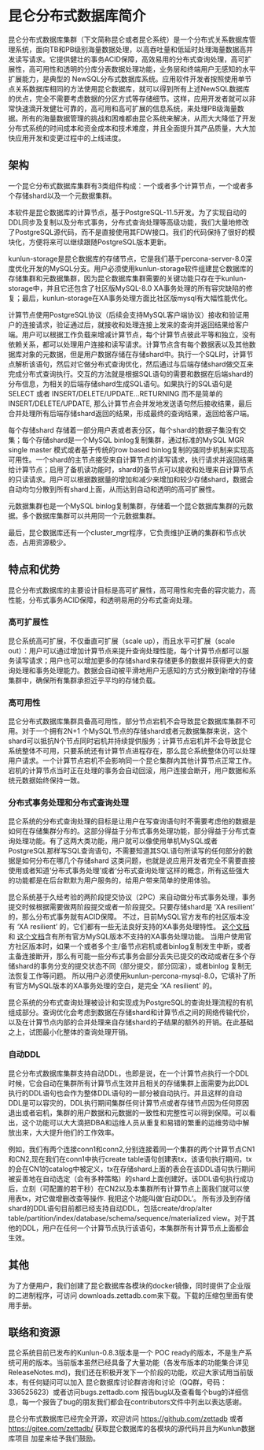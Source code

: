 # 昆仑分布式数据库简介

昆仑分布式数据库集群（下文简称昆仑或者昆仑系统）是一个分布式关系数据库管理系统，面向TB和PB级别海量数据处理，以高吞吐量和低延时处理海量数据高并发读写请求。它提供健壮的事务ACID保障，高效易用的分布式查询处理，高可扩展性，高可用性和透明的分库分表数据处理功能，业务层和终端用户无感知的水平扩展能力，是典型的 NewSQL分布式数据库系统。应用软件开发者按照使用单节点关系数据库相同的方法使用昆仑数据库，就可以得到所有上述NewSQL数据库的优点，完全不需要考虑数据的分区方式等存储细节。这样，应用开发者就可以非常快速滴开发健壮可靠的，高可用和高可扩展的信息系统，来处理PB级海量数据。所有的海量数据管理的挑战和困难都由昆仑系统来解决，从而大大降低了开发分布式系统的时间成本和资金成本和技术难度，并且全面提升其产品质量，大大加快应用开发和变更过程中的上线进度。

## 架构

一个昆仑分布式数据库集群有3类组件构成：一个或者多个计算节点，一个或者多个存储shard以及一个元数据集群。

本软件是昆仑数据库的计算节点，基于PostgreSQL-11.5开发。为了实现自动的DDL同步及复制以及分布式事务，分布式查询处理等高级功能，我们大量地修改了PostgreSQL源代码，而不是直接使用其FDW接口。我们的代码保持了很好的模块化，方便将来可以继续跟随PostgreSQL版本更新。

kunlun-storage是昆仑数据库的存储节点，它是我们基于percona-server-8.0深度优化开发的MySQL分支。用户必须使用kunlun-storage软件组建昆仑数据库的存储集群和元数据集群，因为昆仑数据库集群需要的关键功能只存在于kunlun-storage中，并且它还包含了社区版MySQL-8.0 XA事务处理的所有容灾缺陷的修复；最后，kunlun-storage在XA事务处理方面比社区版mysql有大幅性能优化。

计算节点使用PostgreSQL协议（后续会支持MySQL客户端协议）接收和验证用户的连接请求，验证通过后，就接收和处理连接上发来的查询并返回结果给客户端。用户可以根据工作负载来增减计算节点，每个计算节点彼此平等和独立，没有依赖关系，都可以处理用户连接和读写请求。计算节点含有每个数据表以及其他数据库对象的元数据，但是用户数据存储在存储shard中。执行一个SQL时，计算节点解析该语句，然后对它做分布式查询优化，然后通过与后端存储shard做交互来完成分布式查询执行。交互的方法就是根据SQL语句的需要和数据在后端shard的分布信息，为相关的后端存储shard生成SQL语句。如果执行的SQL语句是 SELECT 或者 INSERT/DELETE/UPDATE...RETURNING 而不是简单的 INSERT/DELETE/UPDATE, 那么计算节点会并发地发送语句然后接收结果，最后合并处理所有后端存储shard返回的结果，形成最终的查询结果，返回给客户端。

每个存储shard 存储着一部分用户表或者表分区，每个shard的数据子集没有交集；每个存储shard是一个MySQL binlog复制集群，通过标准的MySQL MGR single master 模式或者基于传统的row based binlog复制的强同步机制来实现高可用性。一个shard的主节点接受来自计算节点的读写请求，执行请求并返回结果给计算节点；启用了备机读功能时，shard的备节点可以接收和处理来自计算节点的只读请求。用户可以根据数据量的增加和减少来增加和较少存储shard，数据会自动均匀分散到所有shard上面，从而达到自动和透明的高可扩展性。

元数据集群也是一个MySQL binlog复制集群，存储着一个昆仑数据库集群的元数据。多个数据库集群可以共用同一个元数据集群。

最后，昆仑数据库还有一个cluster_mgr程序，它负责维护正确的集群和节点状态，占用资源极少。

## 特点和优势

昆仑分布式数据库的主要设计目标是高可扩展性，高可用性和完备的容灾能力，高性能，分布式事务ACID保障，和透明易用的分布式查询处理。 

### 高可扩展性
昆仑系统高可扩展，不仅垂直可扩展（scale up），而且水平可扩展（scale out）：用户可以通过增加计算节点来提升查询处理性能，每个计算节点都可以服务读写请求；用户也可以增加更多的存储shard来存储更多的数据并获得更大的查询处理和事务处理能力。数据会自动被平滑地用户无感知的方式分散到新增的存储集群中，确保所有集群承担近乎平均的存储负载。

### 高可用性
昆仑分布式数据库集群具备高可用性，部分节点宕机不会导致昆仑数据库集群不可用。对于一个拥有2N+1 个MySQL节点的存储shard或者元数据集群来说，这个shard可以抵抗N个节点同时宕机并持续提供服务；计算节点宕机并不会导致昆仑系统整体不可用，只要系统还有计算节点进程存在，那么昆仑系统整体仍可以处理用户请求。一个计算节点宕机不会影响同一个昆仑集群内其他计算节点正常工作。宕机的计算节点当时正在处理的事务会自动回滚，用户连接会断开，用户数据和系统元数据始终保持一致。

### 分布式事务处理和分布式查询处理
昆仑系统的分布式查询处理的目标是让用户在写查询语句时不需要考虑他的数据是如何在存储集群分布的。这部分得益于分布式事务处理功能，部分得益于分布式查询处理功能。有了这两大类功能，用户就可以像使用单机MySQL或者PostgreSQL那样写SQL查询语句，不需要知道其SQL语句所读写的任何部分的数据是如何分布在哪几个存储shard 这类问题，也就是说应用开发者完全不需要直接使用或者知道‘分布式事务处理’或者‘分布式查询处理’这样的概念，所有这些强大的功能都是在后台默默为用户服务的，给用户带来简单的使用体验。

昆仑系统基于久经考验的两阶段提交协议（2PC）来自动做分布式事务处理，事务提交时候根据需要做两阶段提交或者一阶段提交。只要存储shard是 ‘XA resilient’ 的，那么分布式事务就有ACID保障。 不过，目前MySQL官方发布的社区版本没有 ‘XA resilient’ 的，它们都有一些无法良好支持的XA事务处理特性。 [这个文档](https://dev.MySQL.com/doc/refman/8.0/en/xa-restrictions.html) 和 [这个文档](https://dev.MySQL.com/doc/refman/5.7/en/xa-restrictions.html)含有所有官方MySQL版本不支持的XA事务处理功能。 当用户使用官方社区版本时，如果一个或者多个主/备节点宕机或者binlog复制发生中断，或者主备连接断开，那么有可能一些分布式事务会部分丢失已提交的改动或者在多个存储shard的事务分支的提交状态不同（部分提交，部分回滚），或者binlog 复制无法恢复工作等问题。
所以用户必须使用kunlun-percona-mysql-8.0，它填补了所有官方MySQL版本的XA事务处理的空白，是完全 ‘XA resilient’ 的。

昆仑系统的分布式查询处理被设计和实现成为PostgreSQL的查询处理流程的有机组成部分。查询优化会考虑到数据在存储shard和计算节点之间的网络传输代价，以及在计算节点内部的合并处理来自存储shard的子结果的额外的开销。在此基础之上，试图最小化整体的查询处理开销。

### 自动DDL
昆仑分布式数据库集群支持自动DDL，也即是说，在一个计算节点执行一个DDL时候，它会自动在集群所有计算节点生效并且相关的存储集群上面需要为此DDL执行的DDL语句也会作为整体DDL语句的一部分被自动执行。并且这样的自动DDL是可以容灾的，DDL执行期间集群任何计算节点或者存储节点因为任何原因退出或者宕机，集群的用户数据和元数据的一致性和完整性可以得到保障。可以看出，这个功能可以大大滴把DBA和运维人员从重复和易错的繁重的运维劳动中解放出来，大大提升他们的工作效率。

例如，我们有两个连接conn1和conn2,分别连接着同一个集群的两个计算节点CN1和CN2,现在我们在conn1中执行create table语句创建表tx，该语句执行期间，tx的会在CN1的catalog中被定义，tx在存储shard上面的表会在该DDL语句执行期间被妥善地在自动选定（会有多种策略）的shard上面创建好。该DDL语句执行成功后，立刻（可配置的若干秒）在CN2以及本集群所有计算节点上面我们就可以使用表tx，对它做增删改查等操作. 我把这个功能叫做‘自动DDL’。
所有涉及到存储shard的DDL语句目前都已经支持自动DDL，包括create/drop/alter table/partition/index/database/schema/sequence/materialized view。对于其他的DDL，用户在任何一个计算节点执行该语句，本集群所有计算节点上面都会生效。


## 其他
为了方便用户，我们创建了昆仑数据库各模块的docker镜像，同时提供了企业版的二进制程序，可访问 downloads.zettadb.com来下载。下载的压缩包里面有使用手册。


## 联络和资源

昆仑系统目前已发布的Kunlun-0.8.3版本是一个 POC ready的版本，不是生产系统可用的版本。当前版本虽然已经具备了大量功能（各发布版本的功能集合详见ReleaseNotes.md)，我们还在积极开发下一个阶段的功能，欢迎大家试用当前版本，有任何疑问可以加入 昆仑数据库讨论群咨询和讨论（QQ群，号码：336525623）或者访问bugs.zettadb.com 报告bug以及查看每个bug的详细信息，每一个报告了bug的朋友我们都会在contributors文件中列出以表达感谢。

昆仑分布式数据库已经完全开源，欢迎访问 https://github.com/zettadb 或者 https://gitee.com/zettadb/ 获取昆仑数据库的各模块的源代码并且为Kunlun数据库项目 加星来给予我们鼓励。


